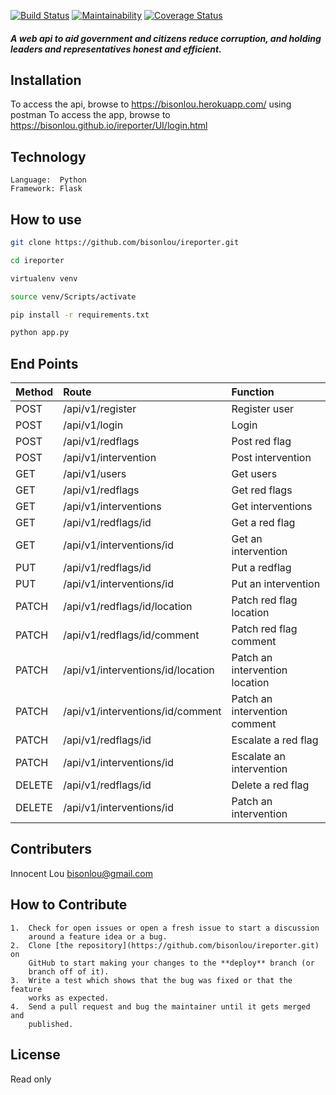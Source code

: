 
[![Build Status](https://travis-ci.org/bisonlou/ireporter.svg?branch=master)](https://travis-ci.org/bisonlou/ireporter) [![Maintainability](https://api.codeclimate.com/v1/badges/9d3f3eadf80b3a89bcfe/maintainability)](https://codeclimate.com/github/bisonlou/ireporter/maintainability) [![Coverage Status](https://coveralls.io/repos/github/bisonlou/ireporter/badge.svg?branch=master)](https://coveralls.io/github/bisonlou/ireporter?branch=master)

##### A web api to aid government and citizens reduce corruption, and holding leaders and representatives honest and efficient.


Installation
------------
To access the api, browse to https://bisonlou.herokuapp.com/ using postman
To access the app, browse to https://bisonlou.github.io/ireporter/UI/login.html

Technology
-------------
```
Language:  Python
Framework: Flask

```

How to use
------------
```bash
git clone https://github.com/bisonlou/ireporter.git

cd ireporter

virtualenv venv

source venv/Scripts/activate

pip install -r requirements.txt

python app.py

```

End Points
-------------

|Method     |Route                                      |Function                               |
|:----------|:------------------------------------------|:--------------------------------------|
|POST       |/api/v1/register                           |Register user                          |
|POST       |/api/v1/login                              |Login                                  |
|POST       |/api/v1/redflags                           |Post red flag                          |               
|POST       |/api/v1/intervention                       |Post intervention                      |
|GET        |/api/v1/users                              |Get users                              |
|GET        |/api/v1/redflags                           |Get red flags                          |
|GET        |/api/v1/interventions                      |Get interventions                      |
|GET        |/api/v1/redflags/id                        |Get a red flag                         |
|GET        |/api/v1/interventions/id                   |Get an intervention                    |
|PUT        |/api/v1/redflags/id                        |Put a redflag                          |
|PUT        |/api/v1/interventions/id                   |Put an intervention                    |
|PATCH      |/api/v1/redflags/id/location               |Patch red flag location                |
|PATCH      |/api/v1/redflags/id/comment                |Patch red flag comment                 |               
|PATCH      |/api/v1/interventions/id/location          |Patch an intervention location         |
|PATCH      |/api/v1/interventions/id/comment           |Patch an intervention comment          |
|PATCH      |/api/v1/redflags/id                        |Escalate a red flag                    |
|PATCH      |/api/v1/interventions/id                   |Escalate an intervention               |
|DELETE     |/api/v1/redflags/id                        |Delete a red flag                      |
|DELETE     |/api/v1/interventions/id                   |Patch an intervention                  |




**Contributers**
----------------
Innocent Lou <bisonlou@gmail.com>

How to Contribute
-----------------
```
1.  Check for open issues or open a fresh issue to start a discussion
    around a feature idea or a bug.
2.  Clone [the repository](https://github.com/bisonlou/ireporter.git) on
    GitHub to start making your changes to the **deploy** branch (or
    branch off of it).
3.  Write a test which shows that the bug was fixed or that the feature
    works as expected.
4.  Send a pull request and bug the maintainer until it gets merged and
    published. 
```

**License**
------------------
Read only


